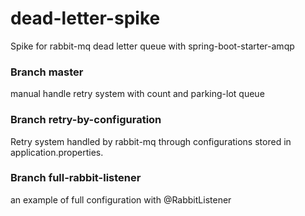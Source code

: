 # dead-letter-spike
Spike for rabbit-mq dead letter queue with spring-boot-starter-amqp

### Branch master
manual handle retry system with count and parking-lot queue

### Branch retry-by-configuration
Retry system handled by rabbit-mq through configurations stored in application.properties.

### Branch full-rabbit-listener
an example of full configuration with @RabbitListener